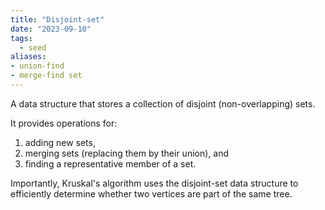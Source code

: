```yaml
---
title: "Disjoint-set"
date: "2023-09-10"
tags:
  - seed
aliases:
- union-find
- merge-find set
---
```


A data structure that stores a collection of disjoint (non-overlapping) sets.

It provides operations for:
1. adding new sets,
2. merging sets (replacing them by their union), and 
3. finding a representative member of a set.

Importantly, Kruskal's algorithm uses the disjoint-set data structure to efficiently determine whether two vertices are part of the same tree.